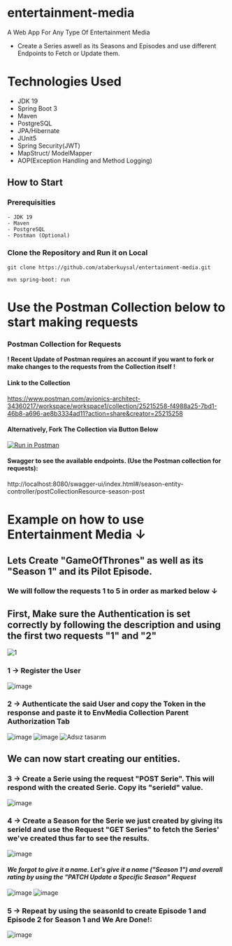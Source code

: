 # entertainment-media
A Web App For Any Type Of Entertainment Media
- Create a Series aswell as its Seasons and Episodes and use different Endpoints to Fetch or Update them.

# Technologies Used

- JDK 19
- Spring Boot 3
- Maven
- PostgreSQL
- JPA/Hibernate
- JUnit5
- Spring Security(JWT)
- MapStruct/ ModelMapper
- AOP(Exception Handling and Method Logging)

## How to Start
### Prerequisities
```
- JDK 19
- Maven
- PostgreSQL
- Postman (Optional)
```

### Clone the Repository and Run it on Local
```
git clone https://github.com/ataberkuysal/entertainment-media.git
```
```
mvn spring-boot: run
```



#  Use the Postman Collection below to start making requests
### Postman Collection for Requests
**! Recent Update of Postman requires an account if you want to fork or make changes to the requests from the Collection itself !**
#### Link to the Collection
https://www.postman.com/avionics-architect-34360217/workspace/workspace1/collection/25215258-f4988a25-7bd1-46b8-a696-ae8b3334ad11?action=share&creator=25215258
#### Alternatively, Fork The Collection via Button Below
[![Run in Postman](https://run.pstmn.io/button.svg)](https://god.gw.postman.com/run-collection/25215258-f4988a25-7bd1-46b8-a696-ae8b3334ad11?action=collection%2Ffork&source=rip_markdown&collection-url=entityId%3D25215258-f4988a25-7bd1-46b8-a696-ae8b3334ad11%26entityType%3Dcollection%26workspaceId%3D4c425988-dcdb-4051-84b7-3f5723210fd9)



#### Swagger to see the available endpoints. (Use the Postman collection for requests):

http://localhost:8080/swagger-ui/index.html#/season-entity-controller/postCollectionResource-season-post

# Example on how to use Entertainment Media ↓
## Lets Create "GameOfThrones" as well as its "Season 1" and its Pilot Episode.
### We will follow the requests 1 to 5 in order as marked below ↓

## First, Make sure the Authentication is set correctly by following the description and using the first two requests "1" and "2"
![1](https://github.com/ataberkuysal/entertainment-media/assets/54504620/91eb0357-b0b3-4bdb-b92b-1a2235bc16c9)

### 1 -> Register the User
![image](https://github.com/ataberkuysal/entertainment-media/assets/54504620/d114fcdc-9f52-41c6-8bec-f6bc16b973e7)

### 2 -> Authenticate the said User and copy the Token in the response and paste it to EnvMedia Collection Parent Authorization Tab
![image](https://github.com/ataberkuysal/entertainment-media/assets/54504620/efc8fce7-d7d1-41a6-b45c-2427ee23e442)
![image](https://github.com/ataberkuysal/entertainment-media/assets/54504620/0960aaea-961d-4bf2-a2c7-5713736097a9)
![Adsız tasarım](https://github.com/ataberkuysal/entertainment-media/assets/54504620/2407c62f-f57f-4461-8aac-964d0e239d04)

## We can now start creating our entities.
### 3 -> Create a Serie using the request "POST Serie". This will respond with the created Serie. Copy its "serieId" value.
![image](https://github.com/ataberkuysal/entertainment-media/assets/54504620/56fa02b7-e1e4-49f8-bbe3-34975c6c693f)


### 4 -> Create a Season for the Serie we just created by giving its serieId and use the Request "GET Series" to fetch the Series' we've created  thus far to see the results.
![image](https://github.com/ataberkuysal/entertainment-media/assets/54504620/ac96c374-53ce-4486-9131-59ba011f0a0f)

####  *We forgot to give it a name. Let's give it a name ("Season 1") and overall rating by using the "PATCH Update a Specific Season" Request*
![image](https://github.com/ataberkuysal/entertainment-media/assets/54504620/9a60704d-6d17-44df-87f6-6e0a2f73e15d)
![image](https://github.com/ataberkuysal/entertainment-media/assets/54504620/2454097c-8395-4ee9-9236-0cd6938084f4)


### 5 -> Repeat by using the seasonId to create Episode 1 and Episode 2 for Season 1 and We Are Done!:
![image](https://github.com/ataberkuysal/entertainment-media/assets/54504620/88d71027-0e20-4775-ae17-dd25ac3de998)









